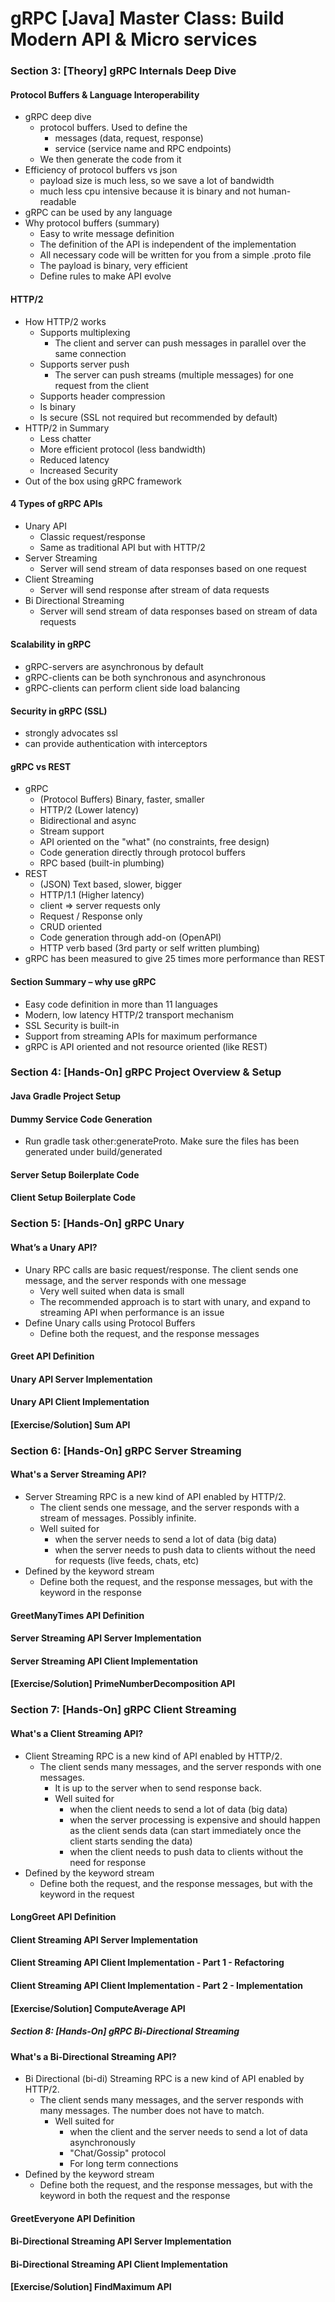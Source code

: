 # gRPC [Java] Master Class: Build Modern API & Micro services

### Section 3: [Theory] gRPC Internals Deep Dive

#### Protocol Buffers & Language Interoperability
- gRPC deep dive
    - protocol buffers. Used to define the
        - messages (data, request, response)
        - service (service name and RPC endpoints)
    - We then generate the code from it
- Efficiency of protocol buffers vs json
    - payload size is much less, so we save a lot of bandwidth
    - much less cpu intensive because it is binary and not human-readable
- gRPC can be used by any language
- Why protocol buffers (summary)
    - Easy to write message definition
    - The definition of the API is independent of the implementation
    - All necessary code will be written for you from a simple .proto file
    - The payload is binary, very efficient
    - Define rules to make API evolve
#### HTTP/2
- How HTTP/2 works
    - Supports multiplexing
        - The client and server can push messages in parallel over the same connection
    - Supports server push
        -  The server can push streams (multiple messages) for one request from the client
    - Supports header compression
    - Is binary
    - Is secure (SSL not required but recommended by default)
- HTTP/2 in Summary
    - Less chatter
    - More efficient protocol (less bandwidth)
    - Reduced latency
    - Increased Security
- Out of the box using gRPC framework
#### 4 Types of gRPC APIs
- Unary API
    - Classic request/response
    - Same as traditional API but with HTTP/2
- Server Streaming
    - Server will send stream of data responses based on one request
- Client Streaming
    - Server will send response after stream of data requests
- Bi Directional Streaming
    - Server will send stream of data responses based on stream of data requests
#### Scalability in gRPC
- gRPC-servers are asynchronous by default
- gRPC-clients can be both synchronous and asynchronous
- gRPC-clients can perform client side load balancing
#### Security in gRPC (SSL)
- strongly advocates ssl
- can provide authentication with interceptors
#### gRPC vs REST
- gRPC
    - (Protocol Buffers) Binary, faster, smaller
    - HTTP/2 (Lower latency)
    - Bidirectional and async
    - Stream support
    - API oriented on the "what" (no constraints, free design)
    - Code generation directly through protocol buffers
    - RPC based (built-in plumbing)
- REST
    - (JSON) Text based, slower, bigger
    - HTTP/1.1 (Higher latency)
    - client => server requests only
    - Request / Response only
    - CRUD oriented
    - Code generation through add-on (OpenAPI)
    - HTTP verb based (3rd party or self written plumbing)
- gRPC has been measured to give 25 times more performance than REST
#### Section Summary – why use gRPC
- Easy code definition in more than 11 languages
- Modern, low latency HTTP/2 transport mechanism
- SSL Security is built-in
- Support from streaming APIs for maximum performance
- gRPC is API oriented and not resource oriented (like REST)

### Section 4: [Hands-On] gRPC Project Overview & Setup
#### Java Gradle Project Setup
#### Dummy Service Code Generation
  - Run gradle task other:generateProto. Make sure the files has been generated under build/generated
#### Server Setup Boilerplate Code
#### Client Setup Boilerplate Code

### Section 5: [Hands-On] gRPC Unary
#### What’s a Unary API?
- Unary RPC calls are basic request/response. The client sends one message, and the server responds with one message
  - Very well suited when data is small
  - The recommended approach is to start with unary, and expand to streaming API when performance is an issue
- Define Unary calls using Protocol Buffers
  - Define both the request, and the response messages 
#### Greet API Definition
#### Unary API Server Implementation
#### Unary API Client Implementation
#### [Exercise/Solution] Sum API

### Section 6: [Hands-On] gRPC Server Streaming
#### What's a Server Streaming API?
- Server Streaming RPC is a new kind of API enabled by HTTP/2. 
    - The client sends one message, and the server responds with a stream of messages. Possibly infinite.
    - Well suited for 
        - when the server needs to send a lot of data (big data)
        - when the server needs to push data to clients without the need for requests (live feeds, chats, etc)
- Defined by the keyword stream
  - Define both the request, and the response messages, but with the keyword in the response 
#### GreetManyTimes API Definition
#### Server Streaming API Server Implementation
#### Server Streaming API Client Implementation
#### [Exercise/Solution] PrimeNumberDecomposition API

### Section 7: [Hands-On] gRPC Client Streaming
#### What's a Client Streaming API?
- Client Streaming RPC is a new kind of API enabled by HTTP/2. 
  - The client sends many messages, and the server responds with one messages.
    - It is up to the server when to send response back.
    - Well suited for
      - when the client needs to send a lot of data (big data)
      - when the server processing is expensive and should happen as the client sends data (can start immediately once the client starts sending the data)
      - when the client needs to push data to clients without the need for response
- Defined by the keyword stream
  - Define both the request, and the response messages, but with the keyword in the request
#### LongGreet API Definition
#### Client Streaming API Server Implementation
#### Client Streaming API Client Implementation - Part 1 - Refactoring
#### Client Streaming API Client Implementation - Part 2 - Implementation
#### [Exercise/Solution] ComputeAverage API

##### Section 8: [Hands-On] gRPC Bi-Directional Streaming
#### What's a Bi-Directional Streaming API?
- Bi Directional (bi-di) Streaming RPC is a new kind of API enabled by HTTP/2. 
  - The client sends many messages, and the server responds with many messages. The number does not have to match.
    - Well suited for
      - when the client and the server needs to send a lot of data asynchronously
      - "Chat/Gossip" protocol
      - For long term connections
- Defined by the keyword stream
  - Define both the request, and the response messages, but with the keyword in both the request and the response
#### GreetEveryone API Definition
#### Bi-Directional Streaming API Server Implementation
#### Bi-Directional Streaming API Client Implementation
#### [Exercise/Solution] FindMaximum API
